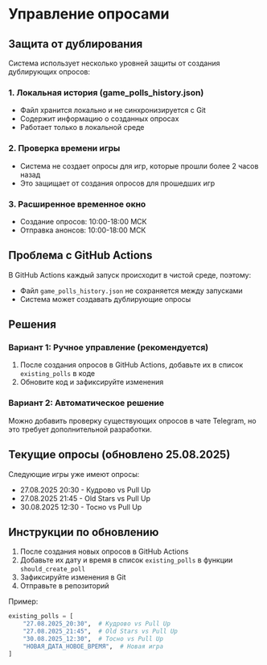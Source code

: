 # Управление опросами

## Защита от дублирования

Система использует несколько уровней защиты от создания дублирующих опросов:

### 1. Локальная история (game_polls_history.json)
- Файл хранится локально и не синхронизируется с Git
- Содержит информацию о созданных опросах
- Работает только в локальной среде

### 2. Проверка времени игры
- Система не создает опросы для игр, которые прошли более 2 часов назад
- Это защищает от создания опросов для прошедших игр

### 3. Расширенное временное окно
- Создание опросов: 10:00-18:00 МСК
- Отправка анонсов: 10:00-18:00 МСК

## Проблема с GitHub Actions

В GitHub Actions каждый запуск происходит в чистой среде, поэтому:
- Файл `game_polls_history.json` не сохраняется между запусками
- Система может создавать дублирующие опросы

## Решения

### Вариант 1: Ручное управление (рекомендуется)
1. После создания опросов в GitHub Actions, добавьте их в список `existing_polls` в коде
2. Обновите код и зафиксируйте изменения

### Вариант 2: Автоматическое решение
Можно добавить проверку существующих опросов в чате Telegram, но это требует дополнительной разработки.

## Текущие опросы (обновлено 25.08.2025)

Следующие игры уже имеют опросы:
- 27.08.2025 20:30 - Кудрово vs Pull Up
- 27.08.2025 21:45 - Old Stars vs Pull Up  
- 30.08.2025 12:30 - Тосно vs Pull Up

## Инструкции по обновлению

1. После создания новых опросов в GitHub Actions
2. Добавьте их дату и время в список `existing_polls` в функции `should_create_poll`
3. Зафиксируйте изменения в Git
4. Отправьте в репозиторий

Пример:
```python
existing_polls = [
    "27.08.2025_20:30",  # Кудрово vs Pull Up
    "27.08.2025_21:45",  # Old Stars vs Pull Up  
    "30.08.2025_12:30",  # Тосно vs Pull Up
    "НОВАЯ_ДАТА_НОВОЕ_ВРЕМЯ",  # Новая игра
]
```
